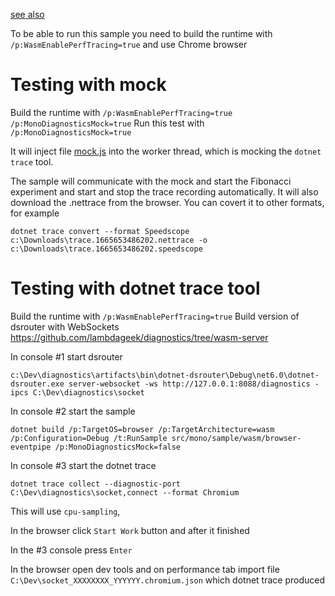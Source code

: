 [see also](../../../wasm/runtime/diagnostics/README.md)

To be able to run this sample you need to build the runtime with `/p:WasmEnablePerfTracing=true` and use Chrome browser

# Testing with mock

Build the runtime with `/p:WasmEnablePerfTracing=true /p:MonoDiagnosticsMock=true`
Run this test with `/p:MonoDiagnosticsMock=true`

It will inject file [mock.js](./mock.js) into the worker thread, which is mocking the `dotnet trace` tool.

The sample will communicate with the mock and start the Fibonacci experiment and start and stop the trace recording automatically.
It will also download the .nettrace from the browser. You can covert it to other formats, for example
```
dotnet trace convert --format Speedscope c:\Downloads\trace.1665653486202.nettrace -o c:\Downloads\trace.1665653486202.speedscope
```

# Testing with dotnet trace tool

Build the runtime with `/p:WasmEnablePerfTracing=true`
Build version of dsrouter with WebSockets https://github.com/lambdageek/diagnostics/tree/wasm-server

In console #1 start dsrouter
```
c:\Dev\diagnostics\artifacts\bin\dotnet-dsrouter\Debug\net6.0\dotnet-dsrouter.exe server-websocket -ws http://127.0.0.1:8088/diagnostics -ipcs C:\Dev\diagnostics\socket
```

In console #2 start the sample
```
dotnet build /p:TargetOS=browser /p:TargetArchitecture=wasm /p:Configuration=Debug /t:RunSample src/mono/sample/wasm/browser-eventpipe /p:MonoDiagnosticsMock=false
```

In console #3 start the dotnet trace
```
dotnet trace collect --diagnostic-port C:\Dev\diagnostics\socket,connect --format Chromium
```
This will use `cpu-sampling`,

In the browser click `Start Work` button and after it finished

In the #3 console press `Enter`

In the browser open dev tools and on performance tab import file `C:\Dev\socket_XXXXXXXX_YYYYYY.chromium.json` which dotnet trace produced